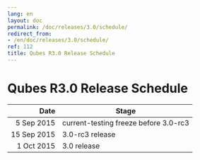```yaml
---
lang: en
layout: doc
permalink: /doc/releases/3.0/schedule/
redirect_from:
- /en/doc/releases/3.0/schedule/
ref: 112
title: Qubes R3.0 Release Schedule
---
```


Qubes R3.0 Release Schedule
===========================

|  Date       | Stage                                 |
| -----------:| ------------------------------------- |
|  5 Sep 2015 | current-testing freeze before 3.0-rc3 |
| 15 Sep 2015 | 3.0-rc3 release                       |
|  1 Oct 2015 | 3.0 release                           |
